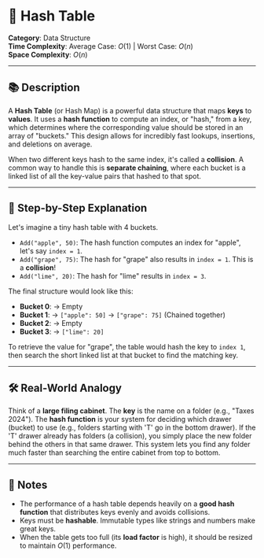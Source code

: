 ﻿# 🔑 Hash Table

**Category**: Data Structure  
**Time Complexity**: Average Case: $O(1)$ | Worst Case: $O(n)$  
**Space Complexity**: $O(n)$  

---

## 📚 Description

A **Hash Table** (or Hash Map) is a powerful data structure that maps **keys** to **values**. It uses a **hash function** to compute an index, or "hash," from a key, which determines where the corresponding value should be stored in an array of "buckets." This design allows for incredibly fast lookups, insertions, and deletions on average.

When two different keys hash to the same index, it's called a **collision**. A common way to handle this is **separate chaining**, where each bucket is a linked list of all the key-value pairs that hashed to that spot.

---

## 🔁 Step-by-Step Explanation

Let's imagine a tiny hash table with 4 buckets.

-   `Add("apple", 50)`: The hash function computes an index for "apple", let's say `index = 1`.
-   `Add("grape", 75)`: The hash for "grape" also results in `index = 1`. This is a **collision**!
-   `Add("lime", 20)`: The hash for "lime" results in `index = 3`.

The final structure would look like this:

-   **Bucket 0**: -> Empty
-   **Bucket 1**: -> `["apple": 50]` -> `["grape": 75]` (Chained together)
-   **Bucket 2**: -> Empty
-   **Bucket 3**: -> `["lime": 20]`

To retrieve the value for "grape", the table would hash the key to `index 1`, then search the short linked list at that bucket to find the matching key.

---

## 🛠 Real-World Analogy

Think of a **large filing cabinet**. The **key** is the name on a folder (e.g., "Taxes 2024"). The **hash function** is your system for deciding which drawer (bucket) to use (e.g., folders starting with 'T' go in the bottom drawer). If the 'T' drawer already has folders (a collision), you simply place the new folder behind the others in that same drawer. This system lets you find any folder much faster than searching the entire cabinet from top to bottom.

---

## 📌 Notes

-   The performance of a hash table depends heavily on a **good hash function** that distributes keys evenly and avoids collisions.
-   Keys must be **hashable**. Immutable types like strings and numbers make great keys.
-   When the table gets too full (its **load factor** is high), it should be resized to maintain $O(1)$ performance.

